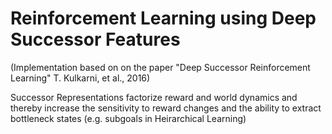 # Reinforcement Learning using Deep Successor Features
(Implementation based on on the paper "Deep Successor Reinforcement Learning" T. Kulkarni, et al., 2016)

Successor Representations factorize reward and world dynamics and thereby increase the sensitivity to reward changes and the ability to extract bottleneck states (e.g. subgoals in Heirarchical Learning)
